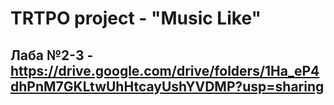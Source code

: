 # TRTPO project - "Music Like"
## Лаба №2-3 - https://drive.google.com/drive/folders/1Ha_eP4dhPnM7GKLtwUhHtcayUshYVDMP?usp=sharing

